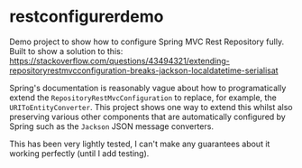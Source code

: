 # restconfigurerdemo
Demo project to show how to configure Spring MVC Rest Repository fully. Built to show a solution to this: https://stackoverflow.com/questions/43494321/extending-repositoryrestmvcconfiguration-breaks-jackson-localdatetime-serialisat

Spring's documentation is reasonably vague about how to programatically extend the `RepositoryRestMvcConfiguration` to replace, for example, the `URIToEntityConverter`. This project shows one way to extend this whilst also preserving various other components that are automatically configured by Spring such as the `Jackson` JSON message converters. 

This has been very lightly tested, I can't make any guarantees about it working perfectly (until I add testing).

